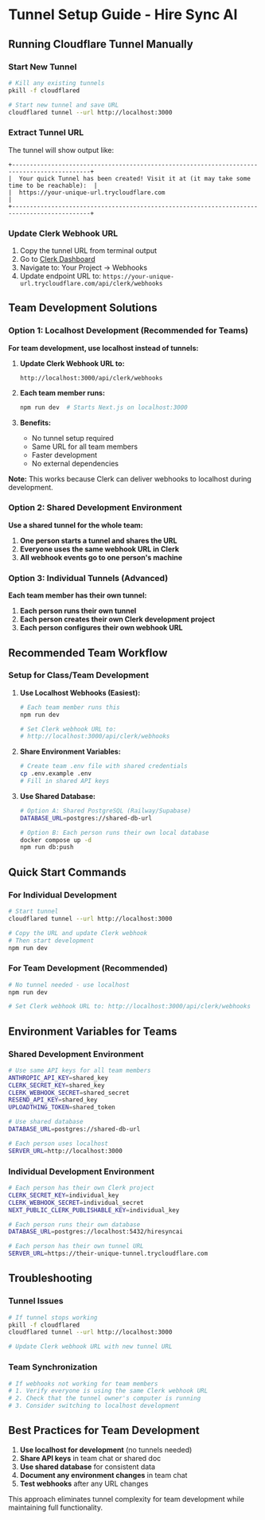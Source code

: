 # Tunnel Setup Guide - Hire Sync AI

## Running Cloudflare Tunnel Manually

### Start New Tunnel
```bash
# Kill any existing tunnels
pkill -f cloudflared

# Start new tunnel and save URL
cloudflared tunnel --url http://localhost:3000
```

### Extract Tunnel URL
The tunnel will show output like:
```
+--------------------------------------------------------------------------------------------+
|  Your quick Tunnel has been created! Visit it at (it may take some time to be reachable):  |
|  https://your-unique-url.trycloudflare.com                                                |
+--------------------------------------------------------------------------------------------+
```

### Update Clerk Webhook URL
1. Copy the tunnel URL from terminal output
2. Go to [Clerk Dashboard](https://dashboard.clerk.com)
3. Navigate to: Your Project → Webhooks
4. Update endpoint URL to: `https://your-unique-url.trycloudflare.com/api/clerk/webhooks`

## Team Development Solutions

### Option 1: Localhost Development (Recommended for Teams)

**For team development, use localhost instead of tunnels:**

1. **Update Clerk Webhook URL to:**
   ```
   http://localhost:3000/api/clerk/webhooks
   ```

2. **Each team member runs:**
   ```bash
   npm run dev  # Starts Next.js on localhost:3000
   ```

3. **Benefits:**
   - No tunnel setup required
   - Same URL for all team members
   - Faster development
   - No external dependencies

**Note:** This works because Clerk can deliver webhooks to localhost during development.

### Option 2: Shared Development Environment

**Use a shared tunnel for the whole team:**

1. **One person starts a tunnel and shares the URL**
2. **Everyone uses the same webhook URL in Clerk**
3. **All webhook events go to one person's machine**

### Option 3: Individual Tunnels (Advanced)

**Each team member has their own tunnel:**

1. **Each person runs their own tunnel**
2. **Each person creates their own Clerk development project**
3. **Each person configures their own webhook URL**

## Recommended Team Workflow

### Setup for Class/Team Development

1. **Use Localhost Webhooks (Easiest):**
   ```bash
   # Each team member runs this
   npm run dev
   
   # Set Clerk webhook URL to:
   # http://localhost:3000/api/clerk/webhooks
   ```

2. **Share Environment Variables:**
   ```bash
   # Create team .env file with shared credentials
   cp .env.example .env
   # Fill in shared API keys
   ```

3. **Use Shared Database:**
   ```bash
   # Option A: Shared PostgreSQL (Railway/Supabase)
   DATABASE_URL=postgres://shared-db-url
   
   # Option B: Each person runs their own local database
   docker compose up -d
   npm run db:push
   ```

## Quick Start Commands

### For Individual Development
```bash
# Start tunnel
cloudflared tunnel --url http://localhost:3000

# Copy the URL and update Clerk webhook
# Then start development
npm run dev
```

### For Team Development (Recommended)
```bash
# No tunnel needed - use localhost
npm run dev

# Set Clerk webhook URL to: http://localhost:3000/api/clerk/webhooks
```

## Environment Variables for Teams

### Shared Development Environment
```bash
# Use same API keys for all team members
ANTHROPIC_API_KEY=shared_key
CLERK_SECRET_KEY=shared_key
CLERK_WEBHOOK_SECRET=shared_secret
RESEND_API_KEY=shared_key
UPLOADTHING_TOKEN=shared_token

# Use shared database
DATABASE_URL=postgres://shared-db-url

# Each person uses localhost
SERVER_URL=http://localhost:3000
```

### Individual Development Environment
```bash
# Each person has their own Clerk project
CLERK_SECRET_KEY=individual_key
CLERK_WEBHOOK_SECRET=individual_secret
NEXT_PUBLIC_CLERK_PUBLISHABLE_KEY=individual_key

# Each person runs their own database
DATABASE_URL=postgres://localhost:5432/hiresyncai

# Each person has their own tunnel URL
SERVER_URL=https://their-unique-tunnel.trycloudflare.com
```

## Troubleshooting

### Tunnel Issues
```bash
# If tunnel stops working
pkill -f cloudflared
cloudflared tunnel --url http://localhost:3000

# Update Clerk webhook URL with new tunnel URL
```

### Team Synchronization
```bash
# If webhooks not working for team members
# 1. Verify everyone is using the same Clerk webhook URL
# 2. Check that the tunnel owner's computer is running
# 3. Consider switching to localhost development
```

## Best Practices for Team Development

1. **Use localhost for development** (no tunnels needed)
2. **Share API keys** in team chat or shared doc
3. **Use shared database** for consistent data
4. **Document any environment changes** in team chat
5. **Test webhooks** after any URL changes

This approach eliminates tunnel complexity for team development while maintaining full functionality.